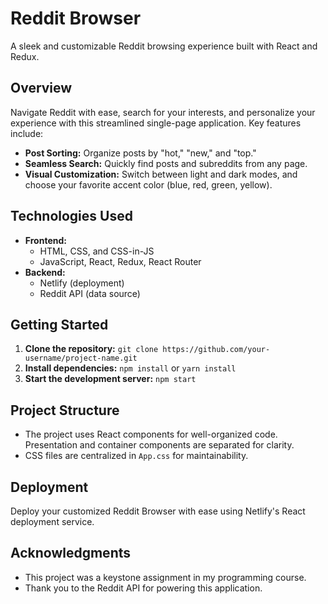 # Reddit Browser

A sleek and customizable Reddit browsing experience built with React and Redux.

## Overview

Navigate Reddit with ease, search for your interests, and personalize your experience with this streamlined single-page application.  Key features include:

* **Post Sorting:** Organize posts by "hot," "new," and "top." 
* **Seamless Search:** Quickly find posts and subreddits from any page.
* **Visual Customization:**  Switch between light and dark modes, and choose your favorite accent color (blue, red, green, yellow).

## Technologies Used

* **Frontend:** 
    * HTML, CSS, and CSS-in-JS
    * JavaScript, React, Redux, React Router 
* **Backend:**
    * Netlify (deployment)
    * Reddit API (data source)

## Getting Started

1. **Clone the repository:** `git clone https://github.com/your-username/project-name.git`
2. **Install dependencies:** `npm install` or `yarn install` 
3. **Start the development server:** `npm start`

## Project Structure

* The project uses React components for well-organized code.  Presentation and container components are separated for clarity.
* CSS files are centralized in `App.css` for maintainability.

## Deployment

Deploy your customized Reddit Browser with ease using Netlify's React deployment service.

## Acknowledgments

* This project was a keystone assignment in my programming course.
* Thank you to the Reddit API for powering this application.
